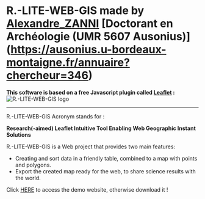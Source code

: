 # R.-LITE-WEB-GIS made by [Alexandre_ZANNI](https://zanniadevweb.github.io/portfolio_zanni/) [Doctorant en Archéologie (UMR 5607 Ausonius)] (https://ausonius.u-bordeaux-montaigne.fr/annuaire?chercheur=346)
**This software is based on a free Javascript plugin called [Leaflet](https://leafletjs.com/) :**
![R.-LITE-WEB-GIS logo](https://upload.wikimedia.org/wikipedia/commons/thumb/1/13/Leaflet_logo.svg/800px-Leaflet_logo.svg.png)

--------------------------------------------------------------------------------
R.-LITE-WEB-GIS Acronym stands for :

**Research(-aimed) Leaflet Intuitive Tool Enabling Web Geographic Instant Solutions**

R.-LITE-WEB-GIS is a Web project that provides two main features:
- Creating and sort data in a friendly table, combined to a map with points and polygons.
- Export the created map ready for the web, to share science results with the world.


Click [HERE]( https://zanniadevweb.github.io/cms_r-lite-web-gis/) to access the demo website, otherwise download it !
